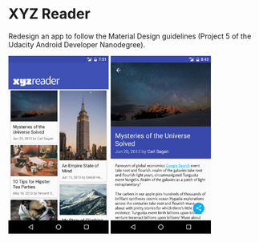 # XYZ Reader

Redesign an app to follow the Material Design guidelines (Project 5 of the Udacity Android Developer Nanodegree).

<img src="https://github.com/incon/XYZ-Reader/blob/master/images/main.png" width="200">
<img src="https://github.com/incon/XYZ-Reader/blob/master/images/detail.png" width="200">
